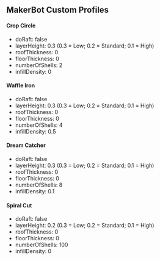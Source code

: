 ## MakerBot Custom Profiles

#### Crop Circle

* doRaft: false
* layerHeight: 0.3 (0.3 = Low; 0.2 = Standard; 0.1 = High)
* roofThickness: 0
* floorThickness: 0
* numberOfShells: 2
* infillDensity: 0

#### Waffle Iron

* doRaft: false
* layerHeight: 0.3 (0.3 = Low; 0.2 = Standard; 0.1 = High)
* roofThickness: 0
* floorThickness: 0
* numberOfShells: 4
* infillDensity: 0.5

#### Dream Catcher

* doRaft: false
* layerHeight: 0.3 (0.3 = Low; 0.2 = Standard; 0.1 = High)
* roofThickness: 0
* floorThickness: 0
* numberOfShells: 8
* infillDensity: 0.1

#### Spiral Cut

* doRaft: false
* layerHeight: 0.2 (0.3 = Low; 0.2 = Standard; 0.1 = High)
* roofThickness: 0
* floorThickness: 0
* numberOfShells: 100
* infillDensity: 0